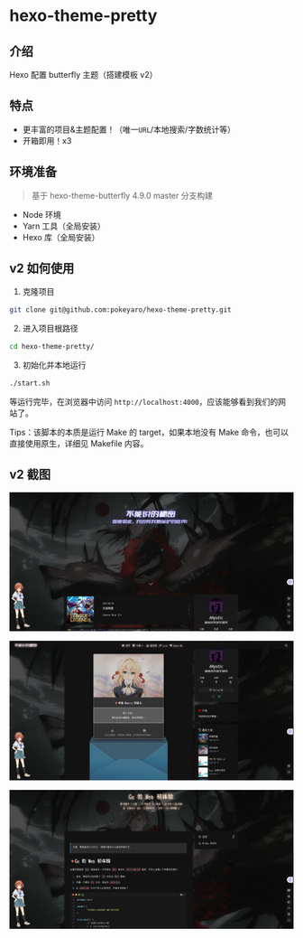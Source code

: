 # hexo-theme-pretty

## 介绍

Hexo 配置 butterfly 主题（搭建模板 v2）

## 特点

- 更丰富的项目&主题配置！（唯一`URL`/本地搜索/字数统计等）
- 开箱即用！x3 


## 环境准备

> 基于 hexo-theme-butterfly 4.9.0 master 分支构建

- Node 环境
- Yarn 工具（全局安装）
- Hexo 库（全局安装）


## v2 如何使用

1. 克隆项目

```bash
git clone git@github.com:pokeyaro/hexo-theme-pretty.git
```

2. 进入项目根路径

```bash
cd hexo-theme-pretty/
```

3. 初始化并本地运行

```bash
./start.sh
```

等运行完毕，在浏览器中访问 `http://localhost:4000`，应该能够看到我们的网站了。

Tips：该脚本的本质是运行 Make 的 target，如果本地没有 Make 命令，也可以直接使用原生，详细见 Makefile 内容。

## v2 截图

![img](assets/screenshot-01.jpg)

![img](assets/screenshot-02.jpg)

![img](assets/screenshot-03.jpg)

